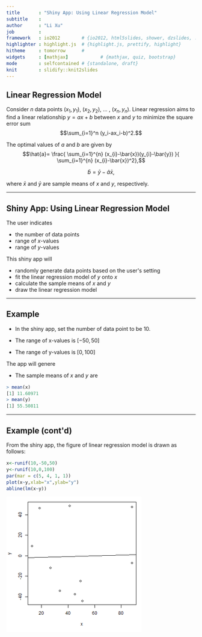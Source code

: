 ```yaml
---
title       : "Shiny App: Using Linear Regression Model"
subtitle    : 
author      : "Li Xu"
job         : 
framework   : io2012        # {io2012, html5slides, shower, dzslides, ...}
highlighter : highlight.js  # {highlight.js, prettify, highlight}
hitheme     : tomorrow      # 
widgets     : [mathjax]            # {mathjax, quiz, bootstrap}
mode        : selfcontained # {standalone, draft}
knit        : slidify::knit2slides
---
```



## Linear Regression Model

Consider $n$ data points $(x_1,y_1)$, $(x_2,y_2)$, ... , $(x_n,y_n)$. Linear regression aims to find a linear relationship $y=a x+b$ between $x$ and $y$ to minimize the square error sum
$$\sum_{i=1}^n (y_i-ax_i-b)^2.$$

The optimal values of $a$ and $b$ are given by
$$\hat{a}= \frac{ \sum_{i=1}^{n} (x_{i}-\bar{x})(y_{i}-\bar{y}) }{ \sum_{i=1}^{n} (x_{i}-\bar{x})^2},$$

$$\hat{b} = \bar{y} - \hat{a}\bar{x},$$

where $\bar{x}$ and $\bar{y}$ are sample means of $x$ and $y$, respectively.

---


## Shiny App: Using Linear Regression Model

The user indicates 

- the number of data points
- range of $x$-values
- range of $y$-values

This shiny app will

- randomly generate data points based on the user's setting
- fit the linear regression model of $y$ onto $x$
- calculate the sample means of $x$ and $y$
- draw the linear regression model

---

## Example

- In the shiny app, set the number of data point to be 10.

- The range of x-values is $[-50,50]$

- The range of y-values is $[0,100]$

The app will genere

- The sample means of $x$ and $y$ are

```R
> mean(x)
[1] 11.60971
> mean(y)
[1] 55.50811
```

---

## Example (cont'd)

From the shiny app, the figure of linear regression model is drawn as follows:


```r
x<-runif(10,-50,50)
y<-runif(10,0,100)
par(mar = c(5, 4, 1, 1))
plot(x~y,xlab="x",ylab="y")
abline(lm(x~y))
```

![plot of chunk unnamed-chunk-1](assets/fig/unnamed-chunk-1-1.png) 
